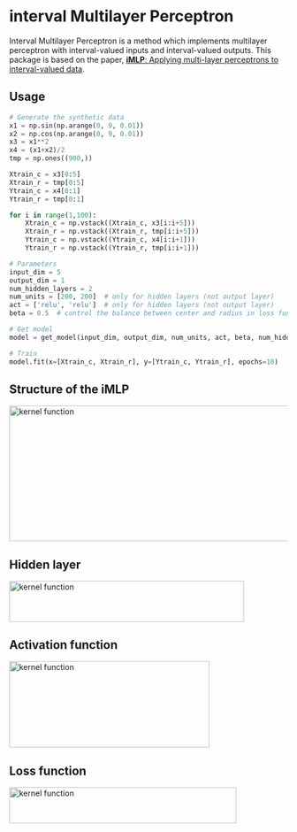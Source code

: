 # interval Multilayer Perceptron

Interval Multilayer Perceptron is a method which implements multilayer perceptron with interval-valued inputs and interval-valued outputs. This package is based on the paper, [**iMLP**: Applying multi-layer perceptrons to interval-valued data](https://link.springer.com/article/10.1007/s11063-007-9035-z).



## Usage

```python
# Generate the synthetic data
x1 = np.sin(np.arange(0, 9, 0.01))
x2 = np.cos(np.arange(0, 9, 0.01))
x3 = x1**2
x4 = (x1+x2)/2
tmp = np.ones((900,))

Xtrain_c = x3[0:5]
Xtrain_r = tmp[0:5]
Ytrain_c = x4[0:1]
Ytrain_r = tmp[0:1]

for i in range(1,100):
    Xtrain_c = np.vstack((Xtrain_c, x3[i:i+5]))
    Xtrain_r = np.vstack((Xtrain_r, tmp[i:i+5]))
    Ytrain_c = np.vstack((Ytrain_c, x4[i:i+1]))
    Ytrain_r = np.vstack((Ytrain_r, tmp[i:i+1]))

# Parameters
input_dim = 5
output_dim = 1
num_hidden_layers = 2
num_units = [200, 200]  # only for hidden layers (not output layer)
act = ['relu', 'relu']  # only for hidden layers (not output layer)
beta = 0.5  # control the balance between center and radius in loss function

# Get model
model = get_model(input_dim, output_dim, num_units, act, beta, num_hidden_layers)

# Train
model.fit(x=[Xtrain_c, Xtrain_r], y=[Ytrain_c, Ytrain_r], epochs=10)
```

## Structure of the iMLP

<img src="https://github.com/KaishuaiXu/imlp/blob/master/structure.png?raw=true" alt="kernel function" width="577" height="245" />



## Hidden layer

<img src="https://github.com/KaishuaiXu/imlp/blob/master/hidden%20layer.png?raw=true" alt="kernel function" width="425" height="73.5" />



## Activation function

<img src="https://github.com/KaishuaiXu/imlp/blob/master/activation.png?raw=true" alt="kernel function" width="361.5" height="156" />



## Loss function

<img src="https://github.com/KaishuaiXu/imlp/blob/master/loss%20function.png?raw=true" alt="kernel function" width="411" height="65" />

